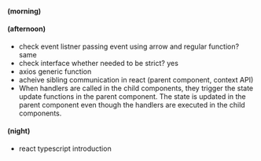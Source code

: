 #### (morning)

#### (afternoon)

- check event listner passing event using arrow and regular function? same
- check interface whether needed to be strict? yes
- axios generic function
- acheive sibling communication in react (parent component, context API)
- When handlers are called in the child components, they trigger the state update functions in the parent component. The state is updated in the parent component even though the handlers are executed in the child components.

#### (night)

- react typescript introduction
